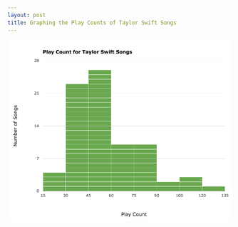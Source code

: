 ```yaml
---
layout: post
title: Graphing the Play Counts of Taylor Swift Songs
---
```


![Play Counts of Taylor Swift Songs](/assets/2014/09/play-counts-taylor-swift.png)
